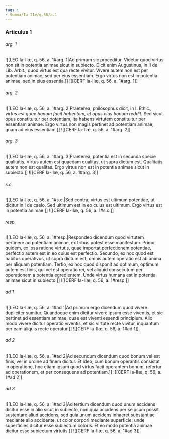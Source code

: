 ```yaml
---
tags : 
- Summa/Ia-IIæ/q.56/a.1
---
```


### Articulus 1

###### arg. 1
![[LEO Ia-IIæ, q. 56, a. 1#arg. 1|Ad primum sic proceditur. Videtur quod virtus non sit in potentia animae sicut in subiecto. Dicit enim Augustinus, in II de Lib. Arbit., quod virtus est qua recte vivitur. Vivere autem non est per potentiam animae, sed per eius essentiam. Ergo virtus non est in potentia animae, sed in eius essentia.]]
![[CERF Ia-IIæ, q. 56, a. 1#arg. 1]]

###### arg. 2
![[LEO Ia-IIæ, q. 56, a. 1#arg. 2|Praeterea, philosophus dicit, in II Ethic., *virtus est quae bonum facit habentem, et opus eius bonum reddit*. Sed sicut opus constituitur per potentiam, ita habens virtutem constituitur per essentiam animae. Ergo virtus non magis pertinet ad potentiam animae, quam ad eius essentiam.]]
![[CERF Ia-IIæ, q. 56, a. 1#arg. 2]]

###### arg. 3
![[LEO Ia-IIæ, q. 56, a. 1#arg. 3|Praeterea, potentia est in secunda specie qualitatis. Virtus autem est quaedam qualitas, ut supra dictum est. Qualitatis autem non est qualitas. Ergo virtus non est in potentia animae sicut in subiecto.]]
![[CERF Ia-IIæ, q. 56, a. 1#arg. 3]]

###### s.c.
![[LEO Ia-IIæ, q. 56, a. 1#s.c.|Sed contra, virtus est ultimum potentiae, ut dicitur in I de caelo. Sed ultimum est in eo cuius est ultimum. Ergo virtus est in potentia animae.]]
![[CERF Ia-IIæ, q. 56, a. 1#s.c.]]

###### resp.
![[LEO Ia-IIæ, q. 56, a. 1#resp.|Respondeo dicendum quod virtutem pertinere ad potentiam animae, ex tribus potest esse manifestum. Primo quidem, ex ipsa ratione virtutis, quae importat perfectionem potentiae, perfectio autem est in eo cuius est perfectio. Secundo, ex hoc quod est habitus operativus, ut supra dictum est, omnis autem operatio est ab anima per aliquam potentiam. Tertio, ex hoc quod disponit ad optimum, optimum autem est finis, qui vel est operatio rei, vel aliquid consecutum per operationem a potentia egredientem. Unde virtus humana est in potentia animae sicut in subiecto.]]
![[CERF Ia-IIæ, q. 56, a. 1#resp.]]

###### ad 1
![[LEO Ia-IIæ, q. 56, a. 1#ad 1|Ad primum ergo dicendum quod vivere dupliciter sumitur. Quandoque enim dicitur vivere ipsum esse viventis, et sic pertinet ad essentiam animae, quae est viventi essendi principium. Alio modo vivere dicitur operatio viventis, et sic virtute recte vivitur, inquantum per eam aliquis recte operatur.]]
![[CERF Ia-IIæ, q. 56, a. 1#ad 1]]

###### ad 2
![[LEO Ia-IIæ, q. 56, a. 1#ad 2|Ad secundum dicendum quod bonum vel est finis, vel in ordine ad finem dicitur. Et ideo, cum bonum operantis consistat in operatione, hoc etiam ipsum quod virtus facit operantem bonum, refertur ad operationem, et per consequens ad potentiam.]]
![[CERF Ia-IIæ, q. 56, a. 1#ad 2]]

###### ad 3
![[LEO Ia-IIæ, q. 56, a. 1#ad 3|Ad tertium dicendum quod unum accidens dicitur esse in alio sicut in subiecto, non quia accidens per seipsum possit sustentare aliud accidens, sed quia unum accidens inhaeret substantiae mediante alio accidente, ut color corpori mediante superficie; unde superficies dicitur esse subiectum coloris. Et eo modo potentia animae dicitur esse subiectum virtutis.]]
![[CERF Ia-IIæ, q. 56, a. 1#ad 3]]

